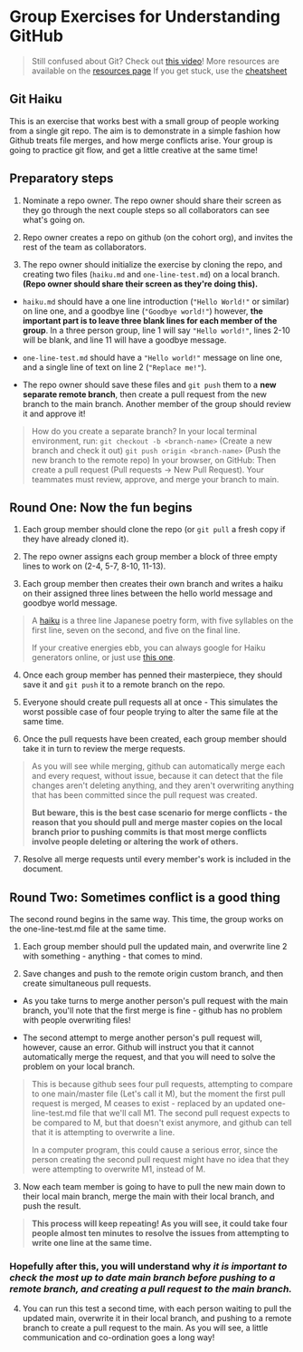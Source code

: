 # Group Exercises for Understanding GitHub

> Still confused about Git? Check out [this video](https://app.pluralsight.com/course-player?clipId=8dc1a5de-01c5-452e-a45f-d2f77a980e1c)!
> More resources are available on the [resources page](https://github.com/251027-Java/trainer-code/blob/main/GitWorkshop/resources.md)
> If you get stuck, use the [cheatsheet](https://github.com/251027-Java/trainer-code/blob/main/GitWorkshop/cheatsheet.md)

## Git Haiku

This is an exercise that works best with a small group of people working from a single git repo. The aim is to demonstrate in a simple fashion how Github treats file merges, and how merge conflicts arise. Your group is going to practice git flow, and get a little creative at the same time!

## Preparatory steps

1. Nominate a repo owner.  The repo owner should share their screen as they go through the next couple steps so all collaborators can see what's going on.

2. Repo owner creates a repo on github (on the cohort org), and invites the rest of the team as collaborators.

3. The repo owner should initialize the exercise by cloning the repo, and creating two files (`haiku.md` and `one-line-test.md`) on a local branch. **(Repo owner should share their screen as they're doing this).**

- `haiku.md` should have a one line introduction (`"Hello World!"` or similar) on line one, and a goodbye line (`"Goodbye world!"`) however, **the important part is to leave three blank lines for each member of the group**. In a three person group, line 1 will say `"Hello world!"`, lines 2-10 will be blank, and line 11 will have a goodbye message.

- `one-line-test.md` should have a `"Hello world!"` message on line one, and a single line of text on line 2 (`"Replace me!"`).

- The repo owner should save these files and `git push` them to a **new separate remote branch**, then create a pull request from the new branch to the main branch. Another member of the group should review it and approve it!  

> How do you create a separate branch?
> In your local terminal environment, run:
> `git checkout -b <branch-name>` (Create a new branch and check it out)
> `git push origin <branch-name>` (Push the new branch to the remote repo)
> In your browser, on GitHub:
> Then create a pull request (Pull requests -> New Pull Request).
> Your teammates must review, approve, and merge your branch to main.

## Round One: Now the fun begins

1. Each group member should clone the repo (or `git pull` a fresh copy if they have already cloned it).

2. The repo owner assigns each group member a block of three empty lines to work on (2-4, 5-7, 8-10, 11-13).

3. Each group member then creates their own branch and writes a haiku on their assigned three lines between the hello world message and goodbye world message.

> A [haiku](https://en.wikipedia.org/wiki/Haiku) is a three line Japanese poetry form, with five syllables on the first line, seven on the second, and five on the final line.
>
> If your creative energies ebb, you can always google for Haiku generators online, or just use [this one](http://www.everypoet.com/haiku/default.htm).

4. Once each group member has penned their masterpiece, they should save it and `git push` it to a remote branch on the repo.

5. Everyone should create pull requests all at once - This simulates the worst possible case of four people trying to alter the same file at the same time.

6. Once the pull requests have been created, each group member should take it in turn to review the merge requests.

>As you will see while merging, github can automatically merge each and every request, without issue, because it can detect that the file changes aren't deleting anything, and they aren't overwriting anything that has been committed since the pull request was created.
>
> **But beware, this is the best case scenario for merge conflicts - the reason that you should pull and merge master copies on the local branch prior to pushing commits is that most merge conflicts involve people deleting or altering the work of others.**

7. Resolve all merge requests until every member's work is included in the document.

## Round Two: Sometimes conflict is a good thing

The second round begins in the same way. This time, the group works on the one-line-test.md file at the same time.

1. Each group member should pull the updated main, and overwrite line 2 with something - anything - that comes to mind.

2. Save changes and push to the remote origin custom branch, and then create simultaneous pull requests.

- As you take turns to merge another person's pull request with the main branch, you'll note that the first merge is fine - github has no problem with people overwriting files!

- The second attempt to merge another person's pull request will, however, cause an error. Github will instruct you that it cannot automatically merge the request, and that you will need to solve the problem on your local branch.

> This is because github sees four pull requests, attempting to compare to one main/master file (Let's call it M), but the moment the first pull request is merged, M ceases to exist - replaced by an updated one-line-test.md file that we'll call M1.
> The second pull request expects to be compared to M, but that doesn't exist anymore, and github can tell that it is attempting to overwrite a line.
>
> In a computer program, this could cause a serious error, since the person creating the second pull request might have no idea that they were attempting to overwrite M1, instead of M.
  
3. Now each team member is going to have to pull the new main down to their local main branch, merge the main with their local branch, and push the result.

> **This process will keep repeating! As you will see, it could take four people almost ten minutes to resolve the issues from attempting to write one line at the same time.**

### Hopefully after this, you will understand why ***it is important to check the most up to date main branch before pushing to a remote branch, and creating a pull request to the main branch.***

4. You can run this test a second time, with each person waiting to pull the updated main, overwrite it in their local branch, and pushing to a remote branch to create a pull request to the main. As you will see, a little communication and co-ordination goes a long way!
